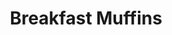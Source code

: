 ---
title: Breakfast Muffins
metadata:
  course: Breakfast
  servings: '12'
  title: Breakfast Muffins
ingredients:
- name: raisins
  amount: 30 g
- name: baking powder
  amount: 1 tsp
- name: greek yogurt
  amount: 500 g
- name: frozen raspberries
  amount: 150 g
- name: cinnamon
  amount: 1 tsp
- name: oats
  amount: 450 g
cookware:
- name: mixing bowl
- name: 12 muffin cases
- name: muffin tray
steps:
- description: Preheat the oven to 180C.
- description: Grab a mixing bowl and add in the oats, greek yogurt, frozen raspberries,
    raisins, cinnamon and baking powder. Stir until the oats are covered.
- description: Add 12 muffin cases into a muffin tray and divide the mixture evenly
    across them all.
- description: Cook in the oven for 15 minutes and allow to cool before storing them.

---